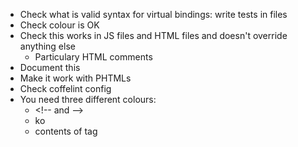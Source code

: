 * Check what is valid syntax for virtual bindings: write tests in files
* Check colour is OK
* Check this works in JS files and HTML files and doesn't override anything else
    * Particulary HTML comments
* Document this
* Make it work with PHTMLs
* Check coffelint config
* You need three different colours:
    * \<!-- and \-->
    * ko
    * contents of tag
